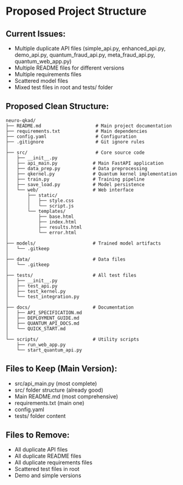 # Proposed Project Structure

## Current Issues:
- Multiple duplicate API files (simple_api.py, enhanced_api.py, demo_api.py, quantum_fraud_api.py, meta_fraud_api.py, quantum_web_app.py)
- Multiple README files for different versions
- Multiple requirements files
- Scattered model files
- Mixed test files in root and tests/ folder

## Proposed Clean Structure:

```
neuro-qkad/
├── README.md                    # Main project documentation
├── requirements.txt             # Main dependencies
├── config.yaml                  # Configuration
├── .gitignore                   # Git ignore rules
│
├── src/                         # Core source code
│   ├── __init__.py
│   ├── api_main.py             # Main FastAPI application
│   ├── data_prep.py            # Data preprocessing
│   ├── qkernel.py              # Quantum kernel implementation
│   ├── train.py                # Training pipeline
│   ├── save_load.py            # Model persistence
│   └── web/                    # Web interface
│       ├── static/
│       │   ├── style.css
│       │   └── script.js
│       └── templates/
│           ├── base.html
│           ├── index.html
│           ├── results.html
│           └── error.html
│
├── models/                     # Trained model artifacts
│   └── .gitkeep
│
├── data/                       # Data files
│   └── .gitkeep
│
├── tests/                      # All test files
│   ├── __init__.py
│   ├── test_api.py
│   ├── test_kernel.py
│   └── test_integration.py
│
├── docs/                       # Documentation
│   ├── API_SPECIFICATION.md
│   ├── DEPLOYMENT_GUIDE.md
│   ├── QUANTUM_API_DOCS.md
│   └── QUICK_START.md
│
└── scripts/                    # Utility scripts
    ├── run_web_app.py
    └── start_quantum_api.py
```

## Files to Keep (Main Version):
- src/api_main.py (most complete)
- src/ folder structure (already good)
- Main README.md (most comprehensive)
- requirements.txt (main one)
- config.yaml
- tests/ folder content

## Files to Remove:
- All duplicate API files
- All duplicate README files  
- All duplicate requirements files
- Scattered test files in root
- Demo and simple versions